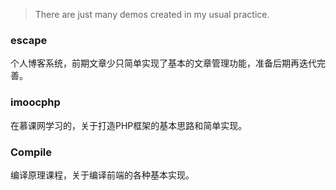 
>There are just many demos created in my usual practice.

### escape
个人博客系统，前期文章少只简单实现了基本的文章管理功能，准备后期再迭代完善。

### imoocphp
在慕课网学习的，关于打造PHP框架的基本思路和简单实现。

### Compile
编译原理课程，关于编译前端的各种基本实现。
